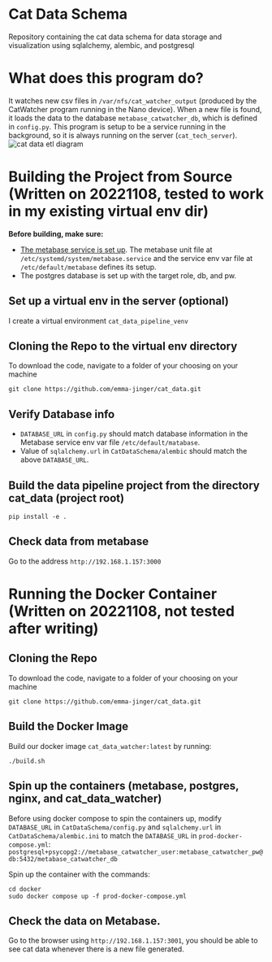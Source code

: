 # Cat Data Schema

Repository containing the cat data schema for data storage and visualization using sqlalchemy, alembic, and postgresql
# What does this program do?
It watches new csv files in `/var/nfs/cat_watcher_output` (produced by the CatWatcher program running in the Nano device).
When a new file is found, it loads the data to the database `metabase_catwatcher_db`, which is defined in `config.py`.
This program is setup to be a service running in the background, so it is always running on the server (`cat_tech_server`).
![cat data etl diagram](https://github.com/emma-jinger/cat_data/blob/main/cat_data_etl_diagram.png)

# Building the Project from Source (Written on 20221108, tested to work in my existing virtual env dir)
**Before building, make sure:** 
- [The metabase service is set up](https://github.com/emma-jinger/Set-Up-a-Service-on-Ubuntu). The metabase unit file at `/etc/systemd/system/metabase.service` and the service env var file at `/etc/default/metabase` defines its setup. 
- The postgres database is set up with the target role, db, and pw.

## Set up a virtual env in the server (optional)
I create a virtual environment `cat_data_pipeline_venv`
## Cloning the Repo to the virtual env directory 
To download the code, navigate to a folder of your choosing on your machine
```
git clone https://github.com/emma-jinger/cat_data.git 
```

## Verify Database info
- `DATABASE_URL` in `config.py` should match database information in the Metabase service env var file `/etc/default/matabase`.
- Value of `sqlalchemy.url` in `CatDataSchema/alembic` should match the above `DATABASE_URL`.
 
## Build the data pipeline project from the directory cat_data (project root)
```
pip install -e . 
```
## Check data from metabase 
Go to the address `http://192.168.1.157:3000`

# Running the Docker Container (Written on 20221108, not tested after writing)

## Cloning the Repo
To download the code, navigate to a folder of your choosing on your machine
```
git clone https://github.com/emma-jinger/cat_data.git 
```
## Build the Docker Image
Build our docker image `cat_data_watcher:latest` by running: 
```
./build.sh
```
## Spin up the containers (metabase, postgres, nginx, and cat_data_watcher)
Before using docker compose to spin the containers up, modify `DATABASE_URL` in `CatDataSchema/config.py` and `sqlalchemy.url` in `CatDataSchema/alembic.ini` to match the `DATABASE_URL` in `prod-docker-compose.yml`: 
```postgresql+psycopg2://metabase_catwatcher_user:metabase_catwatcher_pw@db:5432/metabase_catwatcher_db```

Spin up the container with the commands: 
```
cd docker 
sudo docker compose up -f prod-docker-compose.yml
```
## Check the data on Metabase. 
Go to the browser using `http://192.168.1.157:3001`, you should be able to see cat data whenever there is a new file generated. 

